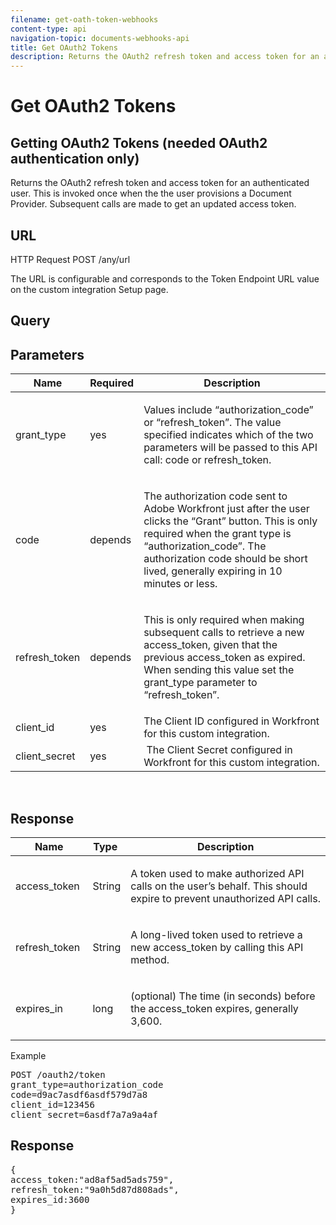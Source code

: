 ```yaml
---
filename: get-oath-token-webhooks
content-type: api
navigation-topic: documents-webhooks-api
title: Get OAuth2 Tokens
description: Returns the OAuth2 refresh token and access token for an authenticated user. This is invoked once when the the user provisions a Document Provider. Subsequent calls are made to get an updated access token.
---
```


# Get OAuth2 Tokens

## Getting OAuth2 Tokens (needed OAuth2 authentication only)

Returns the OAuth2 refresh token and access token for an authenticated user. This is invoked once when the the user provisions a Document Provider. Subsequent calls are made to get an updated access token.

## URL

HTTP Request POST /any/url

The URL is configurable and corresponds to the Token Endpoint URL value on the custom integration Setup page.

## Query

## Parameters

<table cellspacing="15">
 <col>
 <col>
 <col>
 <thead>
  <tr>
   <th>Name</th>
   <th>Required</th>
   <th>Description</th>
  </tr>
 </thead>
 <tbody>
  <tr>
   <td>grant_type</td>
   <td>yes</td>
   <td><p>Values include “authorization_code” or “refresh_token”. The value specified indicates which of the two parameters will be passed to this API call: code or refresh_token.</p></td>
  </tr>
  <tr>
   <td>code</td>
   <td>depends</td>
   <td><p>The authorization code sent to Adobe Workfront just after the user clicks the “Grant” button. This is only required when the grant type is “authorization_code”. The authorization code should be short lived, generally expiring in 10 minutes or less.</p></td>
  </tr>
  <tr>
   <td>refresh_token</td>
   <td>depends</td>
   <td><p>This is only required when making subsequent calls to retrieve a new access_token, given that the previous access_token as expired. When sending this value set the grant_type parameter to “refresh_token”.</p></td>
  </tr>
  <tr>
   <td>client_id</td>
   <td>yes</td>
   <td>The Client ID configured in Workfront for this custom integration.</td>
  </tr>
  <tr>
   <td>client_secret</td>
   <td>yes</td>
   <td>&nbsp;The Client Secret configured in Workfront for this custom integration.</td>
  </tr>
 </tbody>
</table>

&nbsp;

## Response

<table cellspacing="15">
 <col>
 <col>
 <col>
 <thead>
  <tr>
   <th>Name</th>
   <th>Type&nbsp;</th>
   <th>Description</th>
  </tr>
 </thead>
 <tbody>
  <tr>
   <td>access_token&nbsp;</td>
   <td>String</td>
   <td><p>A token used to make authorized API calls on the user’s behalf. This should expire to prevent unauthorized API calls.</p></td>
  </tr>
  <tr>
   <td>refresh_token&nbsp;</td>
   <td>String</td>
   <td><p>A long-lived token used to retrieve a new access_token by calling this API method.</p></td>
  </tr>
  <tr>
   <td>expires_in&nbsp;</td>
   <td>long</td>
   <td><p>(optional) The time (in seconds) before the access_token expires, generally 3,600.</p></td>
  </tr>
 </tbody>
</table>

Example
<pre>POST /oauth2/token<br>grant_type=authorization_code<br>code=d9ac7asdf6asdf579d7a8<br>client_id=123456<br>client_secret=6asdf7a7a9a4af</pre>

## Response

<pre>{<br>access_token:"ad8af5ad5ads759",<br>refresh_token:"9a0h5d87d808ads",<br>expires_id:3600<br>}</pre>